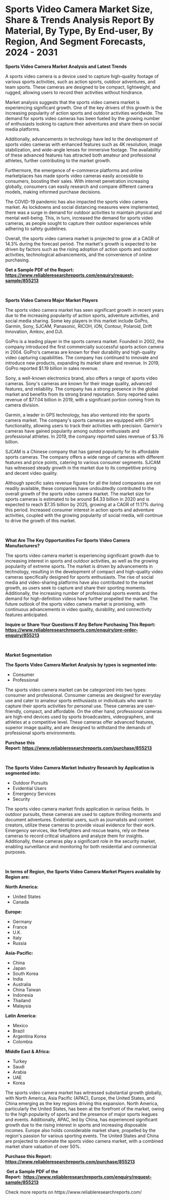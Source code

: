 <p><h1>Sports Video Camera Market Size, Share & Trends Analysis Report By Material, By Type, By End-user, By Region, And Segment Forecasts, 2024 - 2031</h1></p><p><strong>Sports Video Camera Market Analysis and Latest Trends</strong></p>
<p><p>A sports video camera is a device used to capture high-quality footage of various sports activities, such as action sports, outdoor adventures, and team sports. These cameras are designed to be compact, lightweight, and rugged, allowing users to record their activities without hindrance.</p><p>Market analysis suggests that the sports video camera market is experiencing significant growth. One of the key drivers of this growth is the increasing popularity of action sports and outdoor activities worldwide. The demand for sports video cameras has been fueled by the growing number of enthusiasts looking to capture their adventures and share them on social media platforms.</p><p>Additionally, advancements in technology have led to the development of sports video cameras with enhanced features such as 4K resolution, image stabilization, and wide-angle lenses for immersive footage. The availability of these advanced features has attracted both amateur and professional athletes, further contributing to the market growth.</p><p>Furthermore, the emergence of e-commerce platforms and online marketplaces has made sports video cameras easily accessible to consumers, boosting their sales. With internet penetration increasing globally, consumers can easily research and compare different camera models, making informed purchase decisions.</p><p>The COVID-19 pandemic has also impacted the sports video camera market. As lockdowns and social distancing measures were implemented, there was a surge in demand for outdoor activities to maintain physical and mental well-being. This, in turn, increased the demand for sports video cameras, as people sought to capture their outdoor experiences while adhering to safety guidelines.</p><p>Overall, the sports video camera market is projected to grow at a CAGR of 14.3% during the forecast period. The market's growth is expected to be driven by factors such as the rising adoption of action sports and outdoor activities, technological advancements, and the convenience of online purchasing.</p></p>
<p><strong>Get a Sample PDF of the Report:&nbsp; <a href="https://www.reliableresearchreports.com/enquiry/request-sample/855213">https://www.reliableresearchreports.com/enquiry/request-sample/855213</a></strong></p>
<p>&nbsp;</p>
<p><strong>Sports Video Camera Major Market Players</strong></p>
<p><p>The sports video camera market has seen significant growth in recent years due to the increasing popularity of action sports, adventure activities, and social media sharing. Some key players in this market include GoPro, Garmin, Sony, SJCAM, Panasonic, RICOH, iON, Contour, Polaroid, Drift Innovation, Amkov, and DJI.</p><p>GoPro is a leading player in the sports camera market. Founded in 2002, the company introduced the first commercially successful sports action camera in 2004. GoPro's cameras are known for their durability and high-quality video capturing capabilities. The company has continued to innovate and introduce new products, expanding its market share and revenue. In 2019, GoPro reported $1.19 billion in sales revenue.</p><p>Sony, a well-known electronics brand, also offers a range of sports video cameras. Sony's cameras are known for their image quality, advanced features, and reliability. The company has a strong presence in the global market and benefits from its strong brand reputation. Sony reported sales revenue of $77.04 billion in 2019, with a significant portion coming from its camera division.</p><p>Garmin, a leader in GPS technology, has also ventured into the sports camera market. The company's sports cameras are equipped with GPS functionality, allowing users to track their activities with precision. Garmin's cameras have gained popularity among outdoor enthusiasts and professional athletes. In 2019, the company reported sales revenue of $3.76 billion.</p><p>SJCAM is a Chinese company that has gained popularity for its affordable sports cameras. The company offers a wide range of cameras with different features and price points, catering to various consumer segments. SJCAM has witnessed steady growth in the market due to its competitive pricing and decent video quality.</p><p>Although specific sales revenue figures for all the listed companies are not readily available, these companies have undoubtedly contributed to the overall growth of the sports video camera market. The market size for sports cameras is estimated to be around $4.33 billion in 2020 and is expected to reach $7.35 billion by 2025, growing at a CAGR of 11.17% during this period. Increased consumer interest in action sports and adventure activities, coupled with the growing popularity of social media, will continue to drive the growth of this market.</p></p>
<p>&nbsp;</p>
<p><strong>What Are The Key Opportunities For Sports Video Camera Manufacturers?</strong></p>
<p><p>The sports video camera market is experiencing significant growth due to increasing interest in sports and outdoor activities, as well as the growing popularity of extreme sports. The market is driven by advancements in technology, resulting in the development of compact and high-quality video cameras specifically designed for sports enthusiasts. The rise of social media and video-sharing platforms have also contributed to the market growth, as users seek to capture and share their sporting moments. Additionally, the increasing number of professional sports events and the demand for high-definition videos have further propelled the market. The future outlook of the sports video camera market is promising, with continuous advancements in video quality, durability, and connectivity features anticipated.</p></p>
<p><strong>Inquire or Share Your Questions If Any Before Purchasing This Report: <a href="https://www.reliableresearchreports.com/enquiry/pre-order-enquiry/855213">https://www.reliableresearchreports.com/enquiry/pre-order-enquiry/855213</a></strong></p>
<p>&nbsp;</p>
<p><strong>Market Segmentation</strong></p>
<p><strong>The Sports Video Camera Market Analysis by types is segmented into:</strong></p>
<p><ul><li>Consumer</li><li>Professional</li></ul></p>
<p><p>The sports video camera market can be categorized into two types: consumer and professional. Consumer cameras are designed for everyday use and cater to amateur sports enthusiasts or individuals who want to capture their sports activities for personal use. These cameras are user-friendly, compact, and affordable. On the other hand, professional cameras are high-end devices used by sports broadcasters, videographers, and athletes at a competitive level. These cameras offer advanced features, superior image quality, and are designed to withstand the demands of professional sports environments.</p></p>
<p><strong>Purchase this Report:&nbsp;<a href="https://www.reliableresearchreports.com/purchase/855213">https://www.reliableresearchreports.com/purchase/855213</a></strong></p>
<p>&nbsp;</p>
<p><strong>The Sports Video Camera Market Industry Research by Application is segmented into:</strong></p>
<p><ul><li>Outdoor Pursuits</li><li>Evidential Users</li><li>Emergency Services</li><li>Security</li></ul></p>
<p><p>The sports video camera market finds application in various fields. In outdoor pursuits, these cameras are used to capture thrilling moments and document adventures. Evidential users, such as journalists and content creators, utilize these cameras to provide visual evidence for their work. Emergency services, like firefighters and rescue teams, rely on these cameras to record critical situations and analyze them for insights. Additionally, these cameras play a significant role in the security market, enabling surveillance and monitoring for both residential and commercial purposes.</p></p>
<p>&nbsp;</p>
<p><strong>In terms of Region, the Sports Video Camera Market Players available by Region are:</strong></p>
<p>
    <p> <strong> North America: </strong>
        <ul>
            <li>United States</li>
            <li>Canada</li>
        </ul>
        </p> 
    <p> <strong> Europe: </strong>
        <ul>
            <li>Germany</li>
            <li>France</li>
            <li>U.K.</li>
            <li>Italy</li>
            <li>Russia</li>
        </ul>
        </p> 
    <p> <strong> Asia-Pacific: </strong>
        <ul>
            <li>China</li>
            <li>Japan</li>
            <li>South Korea</li>
            <li>India</li>
            <li>Australia</li>
            <li>China Taiwan</li>
            <li>Indonesia</li>
            <li>Thailand</li>
            <li>Malaysia</li>
        </ul>
        </p> 
    <p> <strong> Latin America: </strong>
        <ul>
            <li>Mexico</li>
            <li>Brazil</li>
            <li>Argentina Korea</li>
            <li>Colombia</li>
        </ul>
        </p> 
    <p> <strong> Middle East & Africa: </strong>
        <ul>
            <li>Turkey</li>
            <li>Saudi</li>
            <li>Arabia</li>
            <li>UAE</li>
            <li>Korea</li>
        </ul>
    </p>
    </p>
<p><p>The sports video camera market has witnessed substantial growth globally, with North America, Asia Pacific (APAC), Europe, the United States, and China emerging as the key regions driving this expansion. North America, particularly the United States, has been at the forefront of the market, owing to the high popularity of sports and the presence of major sports leagues and events. Additionally, APAC, led by China, has experienced significant growth due to the rising interest in sports and increasing disposable incomes. Europe also holds considerable market share, propelled by the region's passion for various sporting events. The United States and China are projected to dominate the sports video camera market, with a combined market share valuation of over 50%.</p></p>
<p><strong>Purchase this Report: <a href="https://www.reliableresearchreports.com/purchase/855213">https://www.reliableresearchreports.com/purchase/855213</a></strong></p>
<p>&nbsp;<strong>Get a Sample PDF of the Report:&nbsp;&nbsp;<a href="https://www.reliableresearchreports.com/enquiry/request-sample/855213">https://www.reliableresearchreports.com/enquiry/request-sample/855213</a></strong></p>
<p><strong></strong></p>
<p>Check more reports on https://www.reliableresearchreports.com/</p>